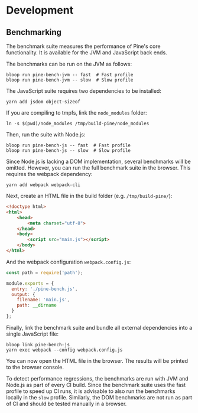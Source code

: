# Development
## Benchmarking
The benchmark suite measures the performance of Pine's core functionality. It is available for the JVM and JavaScript back ends.

The benchmarks can be run on the JVM as follows:

```shell
bloop run pine-bench-jvm -- fast  # Fast profile
bloop run pine-bench-jvm -- slow  # Slow profile
```

The JavaScript suite requires two dependencies to be installed:

```shell
yarn add jsdom object-sizeof
```

If you are compiling to tmpfs, link the `node_modules` folder:

```shell
ln -s $(pwd)/node_modules /tmp/build-pine/node_modules
```

Then, run the suite with Node.js:

```
bloop run pine-bench-js -- fast  # Fast profile
bloop run pine-bench-js -- slow  # Slow profile
```

Since Node.js is lacking a DOM implementation, several benchmarks will be omitted. However, you can run the full benchmark suite in the browser. This requires the webpack dependency:

```shell
yarn add webpack webpack-cli
```

Next, create an HTML file in the build folder (e.g. `/tmp/build-pine/`):

```html
<!doctype html>
<html>
	<head>
		<meta charset="utf-8">
	</head>
	<body>
		<script src="main.js"></script>
	</body>
</html>
```

And the webpack configuration `webpack.config.js`:

```javascript
const path = require('path');

module.exports = {
  entry: './pine-bench.js',
  output: {
    filename: 'main.js',
    path: __dirname
  }
};
```

Finally, link the benchmark suite and bundle all external dependencies into a single JavaScript file:

```shell
bloop link pine-bench-js
yarn exec webpack --config webpack.config.js
```

You can now open the HTML file in the browser. The results will be printed to the browser console.

To detect performance regressions, the benchmarks are run with JVM and Node.js as part of every CI build. Since the benchmark suite uses the fast profile to speed up CI runs, it is advisable to also run the benchmarks locally in the `slow` profile. Similarly, the DOM benchmarks are not run as part of CI and should be tested manually in a browser.
